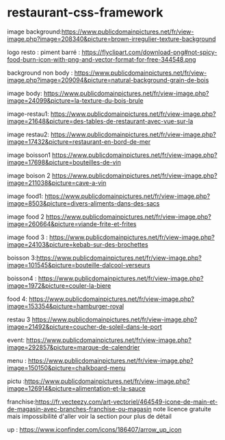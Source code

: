 # restaurant-css-framework
image background:https://www.publicdomainpictures.net/fr/view-image.php?image=208340&picture=brown-irregulier-texture-background

logo resto : piment barré : https://flyclipart.com/download-png#not-spicy-food-burn-icon-with-png-and-vector-format-for-free-344548.png

background non body : https://www.publicdomainpictures.net/fr/view-image.php?image=209094&picture=natural-background-grain-de-bois

image body: https://www.publicdomainpictures.net/fr/view-image.php?image=24099&picture=la-texture-du-bois-brule

image-restau1: https://www.publicdomainpictures.net/fr/view-image.php?image=21648&picture=des-tables-de-restaurant-avec-vue-sur-la

image restau2: https://www.publicdomainpictures.net/fr/view-image.php?image=17432&picture=restaurant-en-bord-de-mer

image boisson1 https://www.publicdomainpictures.net/fr/view-image.php?image=17698&picture=bouteilles-de-vin

image boison 2 https://www.publicdomainpictures.net/fr/view-image.php?image=211038&picture=cave-a-vin

image food1: https://www.publicdomainpictures.net/fr/view-image.php?image=8503&picture=divers-aliments-dans-des-sacs

image food 2 https://www.publicdomainpictures.net/fr/view-image.php?image=260664&picture=viande-frite-et-frites

image food 3 : https://www.publicdomainpictures.net/fr/view-image.php?image=24103&picture=kebab-sur-des-brochettes

boisson 3:https://www.publicdomainpictures.net/fr/view-image.php?image=101545&picture=bouteille-dalcool-verseurs

boisson4 : https://www.publicdomainpictures.net/fr/view-image.php?image=1972&picture=couler-la-biere

food 4: https://www.publicdomainpictures.net/fr/view-image.php?image=153354&picture=hamburger-royal

restau 3 https://www.publicdomainpictures.net/fr/view-image.php?image=21492&picture=coucher-de-soleil-dans-le-port

event: https://www.publicdomainpictures.net/fr/view-image.php?image=292857&picture=marque-de-calendrier

menu : https://www.publicdomainpictures.net/fr/view-image.php?image=150150&picture=chalkboard-menu

pictu :https://www.publicdomainpictures.net/fr/view-image.php?image=126914&picture=alimentation-et-la-sauce

franchise:https://fr.vecteezy.com/art-vectoriel/464549-icone-de-main-et-de-magasin-avec-branches-franchise-ou-magasin 
    note licence gratuite mais impossibilité d'aller voir la section pour plus de détail

up : https://www.iconfinder.com/icons/186407/arrow_up_icon